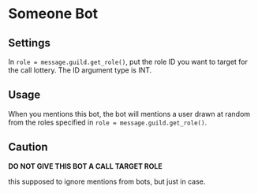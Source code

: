 # Someone Bot
## Settings
In `role = message.guild.get_role()`, put the role ID you want to target for the call lottery.
The ID argument type is INT.
## Usage
When you mentions this bot, the bot will mentions a user drawn at random from the roles specified in `role = message.guild.get_role()`.
## Caution
**DO NOT GIVE THIS BOT A CALL TARGET ROLE**

this supposed to ignore mentions from bots, but just in case.

